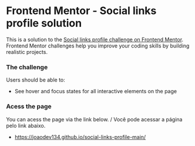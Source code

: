# Frontend Mentor - Social links profile solution

This is a solution to the [Social links profile challenge on Frontend Mentor](https://www.frontendmentor.io/challenges/social-links-profile-UG32l9m6dQ). Frontend Mentor challenges help you improve your coding skills by building realistic projects. 

### The challenge

Users should be able to:

- See hover and focus states for all interactive elements on the page

### Acess the page

You can acess the page via the link below. / Você pode acessar a página pelo link abaixo.

- https://joaodev134.github.io/social-links-profile-main/
